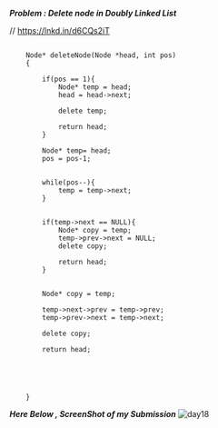 
***Problem : Delete node in Doubly Linked List***

// https://lnkd.in/d6CQs2iT



```
    
    Node* deleteNode(Node *head, int pos)
    {
        
        if(pos == 1){
            Node* temp = head;
            head = head->next;
            
            delete temp;
            
            return head;
        }
        
        Node* temp= head;
        pos = pos-1;
        
        
        while(pos--){
            temp = temp->next;
        }


        if(temp->next == NULL){
            Node* copy = temp;
            temp->prev->next = NULL;
            delete copy;
            
            return head;
        }        
        
        
        Node* copy = temp;
        
        temp->next->prev = temp->prev;
        temp->prev->next = temp->next;
        
        delete copy;
        
        return head;
        
        
        
        
        
    }

```




***Here Below , ScreenShot of my Submission***
![day18](https://user-images.githubusercontent.com/109462762/195546727-5f9f9721-e253-471c-8f3f-cc454234db8b.jpg)

